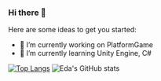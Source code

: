 ### Hi there 👋

Here are some ideas to get you started:
- 🔭 I’m currently working on PlatformGame
- 🌱 I’m currently learning Unity Engine, C#

[![Top Langs](https://github-readme-stats.vercel.app/api/top-langs/?username=edaagunes&layout=donut&theme=radical)](https://github.com/edaagunes/github-readme-stats) 
   ![Eda's GitHub stats](https://github-readme-stats.vercel.app/api?username=edaagunes&show_icons=true&theme=radical&show=reviews&hide=prs,contribs&height=300)




